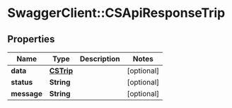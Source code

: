 # SwaggerClient::CSApiResponseTrip

## Properties
Name | Type | Description | Notes
------------ | ------------- | ------------- | -------------
**data** | [**CSTrip**](CSTrip.md) |  | [optional] 
**status** | **String** |  | [optional] 
**message** | **String** |  | [optional] 


